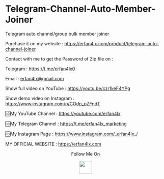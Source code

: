 # Telegram-Channel-Auto-Member-Joiner
Telegram auto channel/group bulk member joiner

Purchase it on my website : https://erfan4lx.com/product/telegram-auto-channel-joiner

Contact with me to get the Password of Zip file on :

 Telegram : https://t.me/erfan4lx0
  
 Email : erfan4lx@gmail.com
  
 Show full video on YouTube : https://youtu.be/czr1keF4YPg

Show demo video on Instagram : https://www.instagram.com/p/COdp_pZFndT

🆔My YouTube Channel : https://youtube.com/erfan4lx

🆔My Telegram Channel : https://t.me/erfan4lx_marketing

🆔My Instagram Page : https://www.instagram.com/_erfan4lx_/

 MY OFFICIAL WEBSITE : https://erfan4lx.com

<p align="center">
  Follow Me On
</p>
<p align="center">
  <a href="https://www.youtube.com/c/erfan4lx?sub_confirmation=1">
    <img src="https://www.iconsdb.com/icons/preview/black/youtube-4-xxl.png" width="40" height="40">
  </a>
</p>

